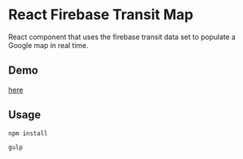 # React Firebase Transit Map

React component that uses the firebase transit data set to populate a Google
map in real time.

## Demo

[here](https://react-firebase-transit-map.herokuapp.com/)

## Usage

```sh
npm install

gulp
```
